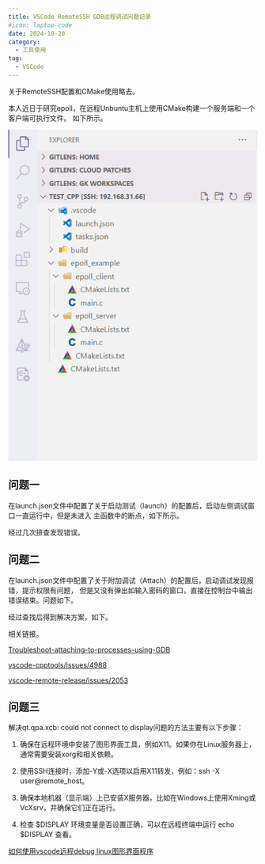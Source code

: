 ```yaml
---
title: VSCode RemoteSSH GDB远程调试问题记录
#icon: laptop-code
date: 2024-10-20
category:
  - 工具使用
tag:
  - VSCode
---
```


关于RemoteSSH配置和CMake使用略去。

本人近日于研究epoll，在远程Unbuntu主机上使用CMake构建一个服务端和一个客户端可执行文件。
如下所示。

![](/assets/self/project_1.png)

## 问题一

在launch.json文件中配置了关于启动测试（launch）的配置后，启动左侧调试窗口一直运行中，但是未进入
主函数中的断点，如下所示。



经过几次排查发现错误。



## 问题二

在launch.json文件中配置了关于附加调试（Attach）的配置后，启动调试发现报错，提示权限有问题，
但是又没有弹出如输入密码的窗口，直接在控制台中输出错误结束。问题如下。



经过查找后得到解决方案，如下。


相关链接。

[Troubleshoot-attaching-to-processes-using-GDB](https://github.com/Microsoft/MIEngine/wiki/Troubleshoot-attaching-to-processes-using-GDB)

[vscode-cpptools/issues/4988](https://github.com/microsoft/vscode-cpptools/issues/4988)

[vscode-remote-release/issues/2053](https://github.com/microsoft/vscode-remote-release/issues/2053)

## 问题三 

解决qt.qpa.xcb: could not connect to display问题的方法主要有以下步骤：

1. 确保在远程环境中安装了图形界面工具，例如X11。如果你在Linux服务器上，通常需要安装xorg和相关依赖。

2. 使用SSH连接时，添加-Y或-X选项以启用X11转发，例如：ssh -X user@remote_host。

3. 确保本地机器（显示端）上已安装X服务器，比如在Windows上使用Xming或VcXsrv，并确保它们正在运行。

4. 检查 $DISPLAY 环境变量是否设置正确，可以在远程终端中运行 echo $DISPLAY 查看。

[如何使用vscode远程debug linux图形界面程序](https://www.cnblogs.com/mingcc/p/17283045.html)